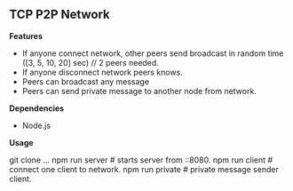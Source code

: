 TCP P2P Network
------------


**Features**

- If anyone connect network, other peers send broadcast in random time ([3, 5, 10, 20] sec) // 2 peers needed.
- If anyone disconnect network peers knows.
- Peers can broadcast any message
- Peers can send private message to another node from network.

**Dependencies**

- Node.js

**Usage**

git clone ...
npm run server # starts server from ::8080.
npm run client # connect one client to network.
npm run private # private message sender client.